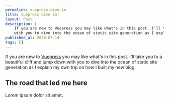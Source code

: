 ```yaml
---
permalink: vuepress-dive-in
title: Vuepress dive in!
layout: Post
description: |
    If you are new to Vuepress you may like what's in this post. I'll take you to a beautiful cliff and jump down
    with you to dive into the ocean of static site generation as I explain my own trip on how I built my new blog.
published_at: 2020-07-14
tags: []
---
```


If you are new to [Vuepress](https://www.vuepress.org) you may like what's in this post. I'll take you to a beautiful
cliff and jump down with you to dive into the ocean of static site generation as I explain my own trip on how I built
my new blog.

<!-- more -->

## The road that led me here

Lorem ipsum dolor sit amet.
